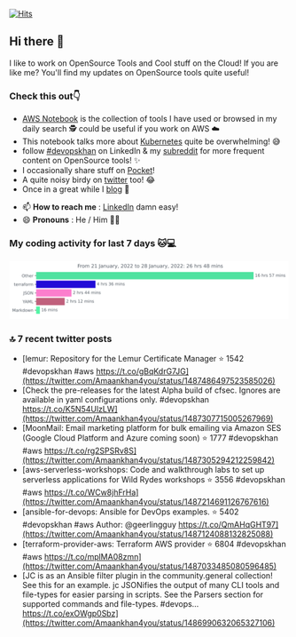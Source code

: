 [![Hits](https://hits.seeyoufarm.com/api/count/incr/badge.svg?url=https%3A%2F%2Fgithub.com%2Fakhan4u%2Fhit-counter&count_bg=%2379C83D&title_bg=%23555555&icon=&icon_color=%23E7E7E7&title=visits&edge_flat=false)](https://hits.seeyoufarm.com)

## Hi there 👋

I like to work on OpenSource Tools and Cool stuff on the Cloud! If you are like me? You'll find my updates on OpenSource tools quite useful!

### Check this out👇

* [AWS Notebook](https://histre.com/public/notebooks/dnllyanu/aws/) is the collection of tools I have used or browsed in my daily search 🕵️ could be useful if you work on AWS ☁️
* This notebook talks more about [Kubernetes](https://histre.com/public/notebooks/6uxdvo3y/kubernetes/) quite be overwhelming! 😅
* follow [#devopskhan](https://www.linkedin.com/feed/hashtag/devopskhan/) on LinkedIn & my [subreddit](https://www.reddit.com/r/devopskhan/) for more frequent content on OpenSource tools! ✨
* I occasionally share stuff on [Pocket](https://getpocket.com/@ej6g8d1dp2829A16a9Tf5d4T6bAMp3d8791rejDe86yem3bm4e14ex4fT4dluk29)!
* A quite noisy birdy on [twitter](https://twitter.com/Amaankhan4you) too! 😂
* Once in a great while I [blog](https://linuxparrot.com/) 😬


- 📫 **How to reach me** : [LinkedIn](https://www.linkedin.com/in/amaan-khan-linux-ninja) damn easy!
- 😄 **Pronouns** : He / Him 🤷‍♂️

### My coding activity for last 7 days 🐱💻

<img src="https://github.com/akhan4u/akhan4u/blob/main/images/stat.svg" alt="Amaan's Wakatime Activity!"/>

### 🔝 7 recent twitter posts
<!-- DEVDOJO:START -->
- [lemur: Repository for the Lemur Certificate Manager
⭐️ 1542
#devopskhan #aws
https://t.co/gBqKdrG7JG](https://twitter.com/Amaankhan4you/status/1487486497523585026)
- [Check the pre-releases for the latest Alpha build of cfsec. Ignores are available in yaml configurations only. #devopskhan https://t.co/K5N54UlzLW](https://twitter.com/Amaankhan4you/status/1487307715005267969)
- [MoonMail: Email marketing platform for bulk emailing via Amazon SES &lpar;Google Cloud Platform and Azure coming soon&rpar;
⭐️ 1777
#devopskhan #aws
https://t.co/rg2SPSRv8S](https://twitter.com/Amaankhan4you/status/1487305294212259842)
- [aws-serverless-workshops: Code and walkthrough labs to set up serverless applications for Wild Rydes workshops
⭐️ 3556
#devopskhan #aws
https://t.co/WCw8jhFrHa](https://twitter.com/Amaankhan4you/status/1487214691126767616)
- [ansible-for-devops: Ansible for DevOps examples.
⭐️ 5402
#devopskhan #aws
Author: @geerlingguy
https://t.co/QmAHqGHT97](https://twitter.com/Amaankhan4you/status/1487124088132825088)
- [terraform-provider-aws: Terraform AWS provider
⭐️ 6804
#devopskhan #aws
https://t.co/mplMA08zmn](https://twitter.com/Amaankhan4you/status/1487033485080596485)
- [JC is as an Ansible filter plugin in the community.general collection! See this for an example. jc JSONifies the output of many CLI tools and file-types for easier parsing in scripts. See the Parsers section for supported commands and file-types. #devops… https://t.co/exOWgp0Sbz](https://twitter.com/Amaankhan4you/status/1486990632065327106)
<!-- DEVDOJO:END -->

<!-- ![Amaan's GitHub stats](https://github-readme-stats.vercel.app/api?username=akhan4u&count_private=true&show_icons=true&hide=contribs) -->
